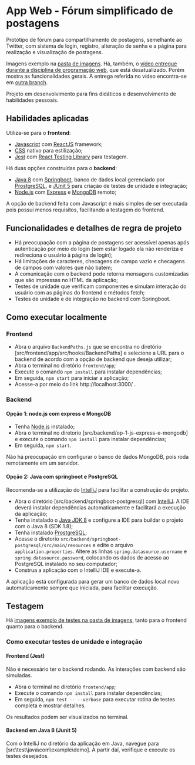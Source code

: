 # App Web - Fórum simplificado de postagens 

Protótipo de fórum para compartilhamento de postagens, semelhante ao Twitter, com sistema de login, registro, alteração de senha e a página para realização e visualização de postagens.

Imagens exemplo na [pasta de imagens](imagens/). Há, também, o [vídeo entregue durante a disciplina de programação web](https://youtu.be/cDKEfB4eEh8), que está desatualizado. Porém mostra as funcionalidades gerais. A entrega referida no vídeo encontra-se em [outra branch](https://github.com/VictorSCamargo/app-web-fullstack-1/tree/entrega-disciplina-web-2022-2).

Projeto em desenvolvimento para fins didáticos e desenvolvimento de habilidades pessoais.

## Habilidades aplicadas

Utiliza-se para o **frontend**:
- [Javascript](https://developer.mozilla.org/pt-BR/docs/Web/JavaScript) com [ReactJS](https://pt-br.reactjs.org/) framework;
- [CSS](https://developer.mozilla.org/en-US/docs/Learn/CSS/First_steps/What_is_CSS) nativo para estilização;
- [Jest](https://jestjs.io/) com [React Testing Library](https://testing-library.com/docs/react-testing-library/intro/) para testagem.

Há duas opções construídas para o **backend**:
- [Java 8](https://www.oracle.com/br/java/technologies/javase/javase8-archive-downloads.html) com [Springboot](https://spring.io/projects/spring-boot), banco de dados local gerenciado por [ProstgreSQL](https://www.postgresql.org/), e [JUnit 5](https://junit.org/junit5/) para
criação de testes de unidade e integração;
- [Node.js](https://nodejs.org/en/) com [Express](http://expressjs.com/) e [MongoDB](https://www.mongodb.com/home) remoto;

A opção de backend feita com Javascript é mais simples de ser executada pois possui menos requisitos, facilitando a testagem do frontend.

## Funcionalidades e detalhes de regra de projeto

- Há preocupação com a página de postagens ser acessível apenas após autenticação por meio do login (sem estar logado ela não renderiza e redireciona o usuário à página de login);
- Há limitações de caracteres, checagens de campo vazio e checagens de campos com valores que não batem;
- A comunicação com o backend pode retorna mensagens customizadas que são impressas no HTML da aplicação;
- Testes de unidade que verificam componentes e simulam interação do usuário com as páginas do frontend e métodos fetch;
- Testes de unidade e de integração no backend com Springboot.

## Como executar localmente

### Frontend
- Abra o arquivo `BackendPaths.js` que se encontra no diretório [src/frontend/app/src/hooks/BackendPaths] e selecione a URL para o backend de acordo com a opção de backend que deseja utilizar;
- Abra o terminal no diretório `frontend/app`;
- Execute o comando `npm install` para instalar dependências;
- Em seguida, `npm start` para iniciar a aplicação;
- Acesse-a por meio do link http://localhost:3000/ .

### Backend
#### Opção 1: node.js com express e MongoDB
- Tenha [Node.js](https://nodejs.org/en/) instalado;
- Abra o terminal no diretorio [src/backend/op-1-js-express-e-mongodb] e execute o comando `npm install` para instalar dependências;
- Em seguida, `npm start`.

Não há preocupação em configurar o banco de dados MongoDB, pois roda remotamente em um servidor.

#### Opção 2: Java com springboot e PostgreSQL

Recomenda-se a utilização do [IntelliJ](https://www.jetbrains.com/pt-br/idea/) para facilitar a construção do projeto.

- Abra o diretório [src/backend/springboot-postgresql] com [IntelliJ](https://www.jetbrains.com/pt-br/idea/). A IDE deverá instalar dependências automaticamente e facilitará a execução da aplicação;
- Tenha instalado o [Java JDK 8](https://www.oracle.com/br/java/technologies/javase/javase8-archive-downloads.html) e configure a IDE para buildar o projeto com o Java 8 (SDK 1.8);
- Tenha instalado [ProstgreSQL](https://www.postgresql.org/);
- Acesse o diretorio `src/backend/springboot-postgresql/src/main/resources` e edite o arquivo `application.properties`. Altere as linhas `spring.datasource.username` e `spring.datasource.password`, colocando os dados de acesso ao PostgreSQL instalado no seu computador;
- Construa a aplicação com o IntelliJ IDE e execute-a.

A aplicação está configurada para gerar um banco de dados local novo automaticamente sempre que iniciada, para facilitar execução.

## Testagem

Há [imagens exemplo de testes na pasta de imagens](imagens/exemplo_testes/), tanto para o frontend quanto para o backend.

### Como executar testes de unidade e integração

#### Frontend (Jest)

Não é necessário ter o backend rodando. As interações com backend são simuladas.

- Abra o terminal no diretório `frontend/app`;
- Execute o comando `npm install` para instalar dependências;
- Em seguida, `npm test -- --verbose` para executar rotina de testes completa e mostrar detalhes.

Os resultados podem ser visualizados no terminal.

#### Backend em Java 8 (Junit 5)

Com o IntelliJ no diretório da aplicação em Java, navegue para [src\test\java\com\example\demo]. A partir daí, verifique e execute os testes desejados.
